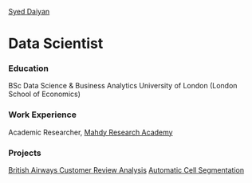 [Syed Daiyan](https://www.linkedin.com/in/smnd/)

# Data Scientist

### Education
BSc Data Science & Business Analytics
University of London (London School of Economics)

### Work Experience
Academic Researcher, [Mahdy Research Academy](https://sites.google.com/view/mahdyresearchacademy/home)

### Projects
[British Airways Customer Review Analysis](https://github.com/nafisdaiyan/British_Airways)
[Automatic Cell Segmentation](https://github.com/nafisdaiyan/Automatic_Cell_Segmentaiton)
